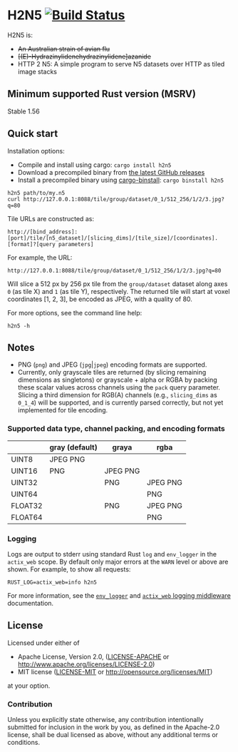 # H2N5 [![Build Status](https://github.com/aschampion/h2n5/actions/workflows/ci.yml/badge.svg)](https://github.com/aschampion/h2n5/actions/workflows/ci.yml/)

H2N5 is:
- ~~An Australian strain of avian flu~~
- ~~[(E)-Hydrazinylidenehydrazinylidene]azanide~~
- HTTP 2 N5: A simple program to serve N5 datasets over HTTP as tiled image stacks

## Minimum supported Rust version (MSRV)

Stable 1.56

## Quick start

Installation options:
- Compile and install using cargo: `cargo install h2n5`
- Download a precompiled binary from [the latest GitHub releases](https://github.com/aschampion/h2n5/releases/latest)
- Install a precompiled binary using [cargo-binstall](https://github.com/ryankurte/cargo-binstall): `cargo binstall h2n5`

```
h2n5 path/to/my.n5
curl http://127.0.0.1:8088/tile/group/dataset/0_1/512_256/1/2/3.jpg?q=80
```

Tile URLs are constructed as:

```
http://[bind_address]:[port]/tile/[n5_dataset]/[slicing_dims]/[tile_size]/[coordinates].[format]?[query parameters]
```

For example, the URL:

```
http://127.0.0.1:8088/tile/group/dataset/0_1/512_256/1/2/3.jpg?q=80
```

Will slice a 512 px by 256 px tile from the `group/dataset` dataset along axes `0` (as tile X) and `1` (as tile Y), respectively. The returned tile will start at voxel coordinates [1, 2, 3], be encoded as JPEG, with a quality of 80.

For more options, see the command line help:

```
h2n5 -h
```

## Notes

- PNG (`png`) and JPEG (`jpg`|`jpeg`) encoding formats are supported.
- Currently, only grayscale tiles are returned (by slicing remaining dimensions as singletons) or grayscale + alpha or RGBA by packing these scalar values across channels using the `pack` query parameter. Slicing a third dimension for RGB(A) channels (e.g., `slicing_dims` as `0_1_4`) will be supported, and is currently parsed correctly, but not yet implemented for tile encoding.

### Supported data type, channel packing, and encoding formats

|        | gray (default) | graya      | rgba       |
|--------|----------------|------------|------------|
| UINT8  | JPEG PNG       |            |            |
| UINT16 | PNG            | JPEG PNG   |            |
| UINT32 |                | PNG        | JPEG PNG   |
| UINT64 |                |            | PNG        |
| FLOAT32|                | PNG        | JPEG PNG   |
| FLOAT64|                |            | PNG        |

### Logging

Logs are output to stderr using standard Rust `log` and `env_logger` in the `actix_web` scope. By default only major errors at the `WARN` level or above are shown. For example, to show all requests:

```
RUST_LOG=actix_web=info h2n5
```

For more information, see the [`env_logger`](https://docs.rs/env_logger) and [`actix_web` logging middleware](https://actix.rs/docs/errors/) documentation.

## License

Licensed under either of

- Apache License, Version 2.0, ([LICENSE-APACHE](LICENSE-APACHE) or http://www.apache.org/licenses/LICENSE-2.0)
- MIT license ([LICENSE-MIT](LICENSE-MIT) or http://opensource.org/licenses/MIT)

at your option.

### Contribution

Unless you explicitly state otherwise, any contribution intentionally submitted for inclusion in the work by you, as defined in the Apache-2.0 license, shall be dual licensed as above, without any additional terms or conditions.
